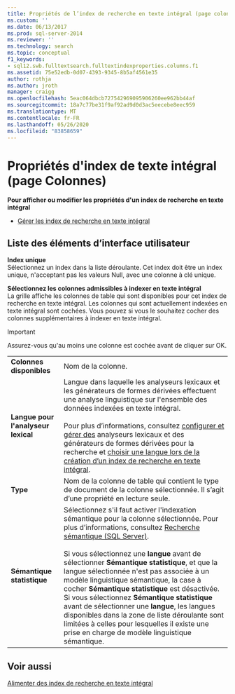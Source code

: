 ```yaml
---
title: Propriétés de l’index de recherche en texte intégral (page colonnes) | Microsoft Docs
ms.custom: ''
ms.date: 06/13/2017
ms.prod: sql-server-2014
ms.reviewer: ''
ms.technology: search
ms.topic: conceptual
f1_keywords:
- sql12.swb.fulltextsearch.fulltextindexproperties.columns.f1
ms.assetid: 75e52edb-0d07-4393-9345-8b5af4561e35
author: rothja
ms.author: jroth
manager: craigg
ms.openlocfilehash: 5eac064dbcb727542969095906260ee962bb44af
ms.sourcegitcommit: 18a7c77be31f9af92ad9d0d3ac5eecebe8eec959
ms.translationtype: MT
ms.contentlocale: fr-FR
ms.lasthandoff: 05/26/2020
ms.locfileid: "83858659"
---
```

# <a name="full-text-index-properties-columns-page"></a>Propriétés d'index de texte intégral (page Colonnes)
  **Pour afficher ou modifier les propriétés d'un index de recherche en texte intégral**  
  
-   [Gérer les index de recherche en texte intégral](../relational-databases/indexes/indexes.md)  
  
## <a name="ui-element-list"></a>Liste des éléments d’interface utilisateur  
 **Index unique**  
 Sélectionnez un index dans la liste déroulante. Cet index doit être un index unique, n'acceptant pas les valeurs Null, avec une colonne à clé unique.  
  
 **Sélectionnez les colonnes admissibles à indexer en texte intégral**  
 La grille affiche les colonnes de table qui sont disponibles pour cet index de recherche en texte intégral. Les colonnes qui sont actuellement indexées en texte intégral sont cochées. Vous pouvez si vous le souhaitez cocher des colonnes supplémentaires à indexer en texte intégral.  
  
> [!IMPORTANT]  
>  Assurez-vous qu'au moins une colonne est cochée avant de cliquer sur OK.  
  
|||  
|-|-|  
|**Colonnes disponibles**|Nom de la colonne.|  
|**Langue pour l'analyseur lexical**|Langue dans laquelle les analyseurs lexicaux et les générateurs de formes dérivées effectuent une analyse linguistique sur l'ensemble des données indexées en texte intégral.<br /><br /> Pour plus d’informations, consultez [configurer et gérer des](../relational-databases/search/configure-and-manage-word-breakers-and-stemmers-for-search.md) analyseurs lexicaux et des générateurs de formes dérivées pour la recherche et [choisir une langue lors de la création d’un index de recherche en texte intégral](../relational-databases/search/choose-a-language-when-creating-a-full-text-index.md).|  
|**Type**|Nom de la colonne de table qui contient le type de document de la colonne sélectionnée. Il s’agit d’une propriété en lecture seule.|  
|**Sémantique statistique**|Sélectionnez s'il faut activer l'indexation sémantique pour la colonne sélectionnée. Pour plus d’informations, consultez [Recherche sémantique &#40;SQL Server&#41;](../relational-databases/search/semantic-search-sql-server.md).<br /><br /> Si vous sélectionnez une **langue** avant de sélectionner **Sémantique statistique**, et que la langue sélectionnée n'est pas associée à un modèle linguistique sémantique, la case à cocher **Sémantique statistique** est désactivée. Si vous sélectionnez **Sémantique statistique** avant de sélectionner une **langue**, les langues disponibles dans la zone de liste déroulante sont limitées à celles pour lesquelles il existe une prise en charge de modèle linguistique sémantique.|  
  
## <a name="see-also"></a>Voir aussi  
 [Alimenter des index de recherche en texte intégral](../relational-databases/search/populate-full-text-indexes.md)  
  
  
